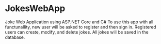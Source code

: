 # JokesWebApp
Joke Web Application using ASP.NET Core and C#
To use this app with all functunallity, new user will be asked to register and then sign in.
Registered users can create, modify, and delete jokes.
All jokes will be saved in the database.
